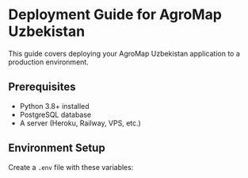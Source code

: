 # Deployment Guide for AgroMap Uzbekistan

This guide covers deploying your AgroMap Uzbekistan application to a production environment.

## Prerequisites

- Python 3.8+ installed
- PostgreSQL database
- A server (Heroku, Railway, VPS, etc.)

## Environment Setup

Create a `.env` file with these variables:
